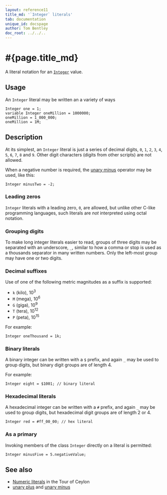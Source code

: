 ```yaml
---
layout: reference11
title_md: '`Integer` literals'
tab: documentation
unique_id: docspage
author: Tom Bentley
doc_root: ../../..
---
```


# #{page.title_md}

A literal notation for an [`Integer`](#{site.urls.apidoc_current}/Integer.type.html) 
value.

## Usage 

An `Integer` literal may be written an a variety of ways

<!-- cat: void m() { -->
<!-- try: -->
    Integer one = 1;
    variable Integer oneMillion = 1000000;
    oneMillion = 1_000_000;
    oneMillion = 1M;
<!-- cat: } -->

## Description

At its simplest, an `Integer` literal is just a series of decimal digits, 
`0`, `1`, `2`, `3`, `4`, `5`, `6`, `7`, `8` and `9`. Other digit characters 
(digits from other scripts) are not allowed.

When a negative number is required, the [unary minus](../../operator/unary_minus) 
operator may be used, like this:

<!-- try: -->
    Integer minusTwo = -2;

### Leading zeros

`Integer` literals with a leading zero, `0`, are allowed, but unlike other 
C-like programming languages, such literals are *not* interpreted using 
octal notation. 

### Grouping digits

To make long integer literals easier to read, groups of three digits may be 
separated with an underscore, `_`, similar to how a comma or stop is used 
as a thousands separator in many written numbers. Only the left-most group 
may have one or two digits.

### Decimal suffixes

Use of one of the following metric magnitudes as a suffix is supported:

* `k` (kilo), 10<sup>3</sup>
* `M` (mega), 10<sup>6</sup>
* `G` (giga), 10<sup>9</sup>
* `T` (tera), 10<sup>12</sup>
* `P` (peta), 10<sup>15</sup>

For example:

    Integer oneThousand = 1k;
    
### Binary literals

A binary integer can be written with a `$` prefix, and again `_` may be 
used to group digits, but binary digit groups are of length 4.

For example:

<!-- try: -->
    Integer eight = $1001; // binary literal

### Hexadecimal literals

A hexadecimal integer can be written with a `#` prefix, and again `_` 
may be used to group digits, but hexadecimal digit groups are of length
2 or 4.

<!-- try: -->
    Integer red = #ff_00_00; // hex literal

### As a primary

Invoking members of the class `Integer` directly on a literal is permitted:

<!-- try: -->
    Integer minusFive = 5.negativeValue;

## See also

* [Numeric literals](#{page.doc_root}/tour/language-module/#numeric_literals) 
  in the Tour of Ceylon 
* [unary plus](../../operator/unary_plus) and [unary minus](#{page.doc_root}/reference/operator/unary_minus)

